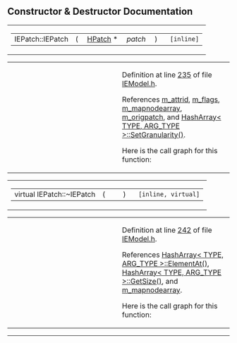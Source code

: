 ## Constructor & Destructor Documentation

<span id="4d88c9081008df8c35fa46f5145ab8e8" class="anchor"></span>

<table class="mdTable" data-cellpadding="2" data-cellspacing="0">
<colgroup>
<col style="width: 100%" />
</colgroup>
<tbody>
<tr>
<td class="mdRow"><table data-cellpadding="0" data-cellspacing="0" data-border="0">
<tbody>
<tr>
<td class="md" data-nowrap="" data-valign="top">IEPatch::IEPatch</td>
<td class="md" data-valign="top">( </td>
<td class="md" data-nowrap="" data-valign="top"><a href="classHPatch.md" class="el">HPatch</a> * </td>
<td class="mdname1" data-valign="top" data-nowrap=""><em>patch</em></td>
<td class="md" data-valign="top"> ) </td>
<td class="md" data-nowrap=""><code> [inline]</code></td>
</tr>
</tbody>
</table></td>
</tr>
</tbody>
</table>

<table data-cellspacing="5" data-cellpadding="0" data-border="0">
<colgroup>
<col style="width: 50%" />
<col style="width: 50%" />
</colgroup>
<tbody>
<tr>
<td> </td>
<td><p>Definition at line <a href="IEModel_8h-source.md#l00235" class="el">235</a> of file <a href="IEModel_8h-source.md" class="el">IEModel.h</a>.</p>
<p>References <a href="IEModel_8h-source.md#l00220" class="el">m_attrid</a>, <a href="IEModel_8h-source.md#l00225" class="el">m_flags</a>, <a href="IEModel_8h-source.md#l00219" class="el">m_mapnodearray</a>, <a href="IEModel_8h-source.md#l00223" class="el">m_origpatch</a>, and <a href="HashArra_8h-source.md#l00093" class="el">HashArray&lt; TYPE, ARG_TYPE &gt;::SetGranularity()</a>.</p>
<p>Here is the call graph for this function:</p>
<span class="image placeholder" data-original-image-src="classIEPatch_4d88c9081008df8c35fa46f5145ab8e8_cgraph.gif" data-original-image-title="" data-border="0" usemap="#classIEPatch_4d88c9081008df8c35fa46f5145ab8e8_cgraph_map"></span></td>
</tr>
</tbody>
</table>

<span id="0d5abcabd982f0a71220c79b7594451c" class="anchor"></span>

<table class="mdTable" data-cellpadding="2" data-cellspacing="0">
<colgroup>
<col style="width: 100%" />
</colgroup>
<tbody>
<tr>
<td class="mdRow"><table data-cellpadding="0" data-cellspacing="0" data-border="0">
<tbody>
<tr>
<td class="md" data-nowrap="" data-valign="top">virtual IEPatch::~IEPatch</td>
<td class="md" data-valign="top">( </td>
<td class="mdname1" data-valign="top" data-nowrap=""></td>
<td class="md" data-valign="top"> ) </td>
<td class="md" data-nowrap=""><code> [inline, virtual]</code></td>
</tr>
</tbody>
</table></td>
</tr>
</tbody>
</table>

<table data-cellspacing="5" data-cellpadding="0" data-border="0">
<colgroup>
<col style="width: 50%" />
<col style="width: 50%" />
</colgroup>
<tbody>
<tr>
<td> </td>
<td><p>Definition at line <a href="IEModel_8h-source.md#l00242" class="el">242</a> of file <a href="IEModel_8h-source.md" class="el">IEModel.h</a>.</p>
<p>References <a href="HashArra_8h-source.md#l00118" class="el">HashArray&lt; TYPE, ARG_TYPE &gt;::ElementAt()</a>, <a href="HashArra_8h-source.md#l00106" class="el">HashArray&lt; TYPE, ARG_TYPE &gt;::GetSize()</a>, and <a href="IEModel_8h-source.md#l00219" class="el">m_mapnodearray</a>.</p>
<p>Here is the call graph for this function:</p>
<span class="image placeholder" data-original-image-src="classIEPatch_0d5abcabd982f0a71220c79b7594451c_cgraph.gif" data-original-image-title="" data-border="0" usemap="#classIEPatch_0d5abcabd982f0a71220c79b7594451c_cgraph_map"></span></td>
</tr>
</tbody>
</table>

------------------------------------------------------------------------

